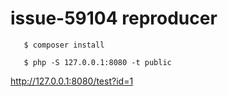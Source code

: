 # issue-59104 reproducer

```shell
   $ composer install
```
```shell
   $ php -S 127.0.0.1:8080 -t public
```

http://127.0.0.1:8080/test?id=1